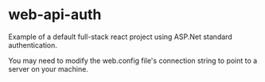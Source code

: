 # web-api-auth

Example of a default full-stack react project using ASP.Net standard authentication.

You may need to modify the web.config file's connection string to point to a server on your machine.
